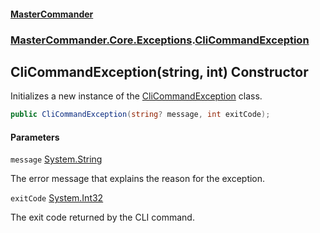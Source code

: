 #### [MasterCommander](MasterCommander.md 'MasterCommander')
### [MasterCommander.Core.Exceptions](MasterCommander.Core.Exceptions.md 'MasterCommander.Core.Exceptions').[CliCommandException](CliCommandException.md 'MasterCommander.Core.Exceptions.CliCommandException')

## CliCommandException(string, int) Constructor

Initializes a new instance of the [CliCommandException](CliCommandException.md 'MasterCommander.Core.Exceptions.CliCommandException') class.

```csharp
public CliCommandException(string? message, int exitCode);
```
#### Parameters

<a name='MasterCommander.Core.Exceptions.CliCommandException.CliCommandException(string,int).message'></a>

`message` [System.String](https://docs.microsoft.com/en-us/dotnet/api/System.String 'System.String')

The error message that explains the reason for the exception.

<a name='MasterCommander.Core.Exceptions.CliCommandException.CliCommandException(string,int).exitCode'></a>

`exitCode` [System.Int32](https://docs.microsoft.com/en-us/dotnet/api/System.Int32 'System.Int32')

The exit code returned by the CLI command.